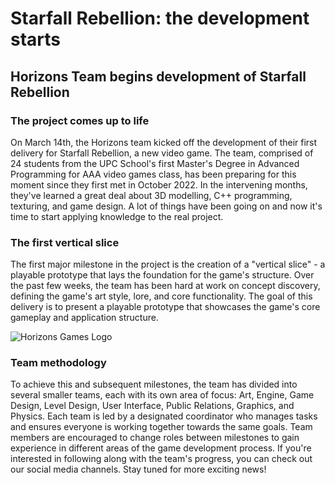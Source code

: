 # Starfall Rebellion: the development starts

## Horizons Team begins development of Starfall Rebellion

### The project comes up to life

On March 14th, the Horizons team kicked off the development of their first delivery for Starfall Rebellion, a new video game.
The team, comprised of 24 students from the UPC School's first Master's Degree in Advanced Programming for AAA video games class,
has been preparing for this moment since they first met in October 2022. In the intervening months,
they've learned a great deal about 3D modelling, C++ programming, texturing, and game design.
A lot of things have been going on and now it's time to start applying knowledge to the real project.

### The first vertical slice

The first major milestone in the project is the creation of a "vertical slice" \- a playable prototype that lays the foundation for the game's structure. Over the past few weeks, the team has been hard at work on concept discovery, defining the game's art style, lore, and core functionality. The goal of this delivery is to present a playable prototype that showcases the game's core gameplay and application structure.

![Horizons Games Logo](https://starfall-rebellion.vercel.app/horizons.svg)

### Team methodology

To achieve this and subsequent milestones, the team has divided into several smaller teams, each with its own area of focus: Art, Engine, Game Design, Level Design, User Interface, Public Relations, Graphics, and Physics. Each team is led by a designated coordinator who manages tasks and ensures everyone is working together towards the same goals. Team members are encouraged to change roles between milestones to gain experience in different areas of the game development process. If you're interested in following along with the team's progress, you can check out our social media channels. Stay tuned for more exciting news!
